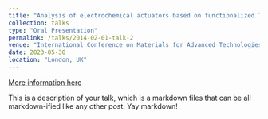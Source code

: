 ```yaml
---
title: "Analysis of electrochemical actuators based on functionalized Ti2C3Tx MXene at microscale"
collection: talks
type: "Oral Presentation"
permalink: /talks/2014-02-01-talk-2
venue: "International Conference on Materials for Advanced Technologies (ICMAT)"
date: 2023-05-30
location: "London, UK"
---
```


[More information here](http://example2.com)

This is a description of your talk, which is a markdown files that can be all markdown-ified like any other post. Yay markdown!
